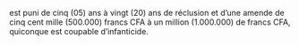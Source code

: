 est puni de cinq (05) ans à vingt (20) ans de réclusion et d’une amende de cinq cent mille (500.000) francs CFA à un million (1.000.000) de francs CFA, quiconque est coupable d’infanticide.